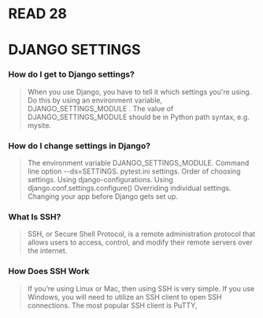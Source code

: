 # READ 28

# DJANGO SETTINGS

### How do I get to Django settings?
>When you use Django, you have to tell it which settings you're using. Do this by using an environment variable, DJANGO_SETTINGS_MODULE . The value of DJANGO_SETTINGS_MODULE should be in Python path syntax, e.g. mysite.

### How do I change settings in Django?
>The environment variable DJANGO_SETTINGS_MODULE.
>Command line option --ds=SETTINGS.
>pytest.ini settings.
>Order of choosing settings.
>Using django-configurations.
>Using django.conf.settings.configure()
>Overriding individual settings.
>Changing your app before Django gets set up.

### What Is SSH?
>SSH, or Secure Shell Protocol, is a remote administration protocol that allows users to access, control, and modify their remote servers over the internet.

### How Does SSH Work
>If you’re using Linux or Mac, then using SSH is very simple. If you use Windows, you will need to utilize an SSH client to open SSH connections. The most popular SSH client is PuTTY,
